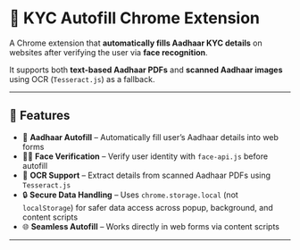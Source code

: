 # 🔐 KYC Autofill Chrome Extension

A Chrome extension that **automatically fills Aadhaar KYC details** on websites after verifying the user via **face recognition**.  

It supports both **text-based Aadhaar PDFs** and **scanned Aadhaar images** using OCR (`Tesseract.js`) as a fallback.  

---

## 🚀 Features
- 🪪 **Aadhaar Autofill** – Automatically fill user’s Aadhaar details into web forms  
- 🧑‍💻 **Face Verification** – Verify user identity with `face-api.js` before autofill  
- 📄 **OCR Support** – Extract details from scanned Aadhaar PDFs using `Tesseract.js`  
- 🔒 **Secure Data Handling** – Uses `chrome.storage.local` (not `localStorage`) for safer data access across popup, background, and content scripts  
- 🌐 **Seamless Autofill** – Works directly in web forms via content scripts  

---

